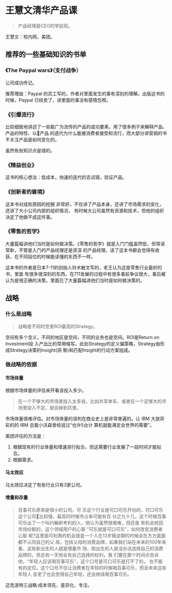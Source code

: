 # 王慧文清华产品课
> 产品经理是CEO的学前班。

王慧文：校内网，美团。


## 推荐的一些基础知识的书单
### 《The Paypal wars》（支付战争）
公司成功传记。

推荐理由：Paypal 的员工写的，作者对里面发生的事有深刻的理解。出版这书的时候，Paypal 已经卖了，讲里面的事没有感情包袱。

### 《引爆流行》
比较细致地讲述了一些能广为流传的产品的成功要素。用了很多例子来解释产品、产品的特性、以􏰁产品 的迭代为什么能被消费者接受和流行，而大部分讲营销的书不关注产品是如何变化的。

虽然有些知识点是错的。

### 《精益创业》
这书的核心想法：低成本，快速的迭代的去试错，验证产品。

### 《创新者的窘境》
这本书对成败原因的挖掘 非常好，不仅讲了产品本身，还讲了市场需求的变化，还讲了大小公司内部的组织情况， 有时候大公司虽然有资源和技术，但他的组织决定了他做不成这件事。

### 《零售的哲学》
大量篇幅讲他们当时是如何做决策。《零售的哲学》就是入门门槛虽然低，但常读常新，不管是入门的产品经理还是资深 的产品经理，读了这本书都会觉得有收获，在不同段位的时候能读懂的东西不一样。

这本书的作者是日本7-11的创始人铃木敏文写的，老王认为这是零售行业最好的书，里面 有很多很深刻的东西。在711发展的过程中有很多事前争议很大，事后被认为是很正确的决策，里面花了大量篇幅讲他们当时是如何做决策的。

## 战略
### 什么是战略
> 战略是不同时空里ROI最高的Strategy。

空间有多个含义，不同的地区是空间，不同的业务也是空间。ROI是Return on Investment投 入产出比的常用缩写。此处Strategy的定义偏策略，Strategy由形成Strategy决策的Insight(洞 察)和匹配Insight的行动方案组成。

### 做战略的依据
#### 市场体量
根据市场体量的评估来开看该投入多少。

> 在一个不够大的市场里投入太多钱，比如共享单车，或者在一个足够大的市 场里投入不足，就会掉到坑里。

市场体量很难评估。对市场体量的误判在商业史上是非常普遍的。让 IBM 大放异彩的的 IBM 总裁小沃森曾经说过“也许5台计 算机就能满足全世界的需要”。

美团评估的方法是：
1. 根据现有的行业体量和增速进行拟合，但这需要行业发展了一段时间才能拟合。
2. 根据需求。


#### 马太效应
马太效应决定了有些行业只有3家公司。

#### 增量和存量
> 百事可乐原来是很小的公司，可 乐这个行业是可口可乐开创的，可口可乐这个公司􏰁比较强，最高的时候市占率可能有百 分之九十几，这个时候百事可乐出了一个叫约翰斯考利的人，他认为虽然很艰难，但还是 有机会抢回市场份额的，这个领域用户的心智 “可乐就是可口可乐”，如何改变消费者心智 呢?这里面可利用的机会就是一个人在13岁叛逆期的时候会在方方面面都不认同自己的父 母，包括父母的消费品牌，如果我们站在未来的100年来看，这些新出生的人就是增量市 场，刚出生的人是没办法选择自己的消费品牌的，但总有一天他会有自己选择的权利，我 们要在那个时间点告诉他，“年轻人应该喝百事可乐”，这个口号是可口可乐是打不了的， 也不能有的定位。这个口号不仅让消费者在年轻的时候喝百事可乐，而且未来这些年轻人 变老了也会觉得自己年轻，还会继续喝百事可乐。

迈克波特三战略:成本领先、差异化、专注。

